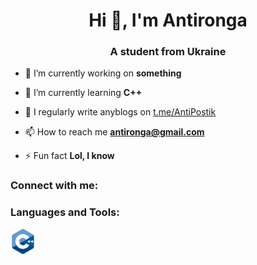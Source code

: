 <h1 align="center">Hi 👋, I'm Antironga</h1>
<h3 align="center">A student from Ukraine</h3>

- 🔭 I’m currently working on **something**

- 🌱 I’m currently learning **C++**

- 📝 I regularly write anyblogs on [t.me/AntiPostik](t.me/AntiPostik)

- 📫 How to reach me **antironga@gmail.com**

- ⚡ Fun fact **Lol, I know**

<h3 align="left">Connect with me:</h3>
<p align="left">
</p>

<h3 align="left">Languages and Tools:</h3>
<p align="left"> <a href="https://www.w3schools.com/cpp/" target="_blank" rel="noreferrer"> <img src="https://raw.githubusercontent.com/devicons/devicon/master/icons/cplusplus/cplusplus-original.svg" alt="cplusplus" width="40" height="40"/> </a> </p>
